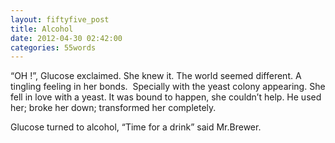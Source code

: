 ```yaml
---
layout: fiftyfive_post
title: Alcohol
date: 2012-04-30 02:42:00
categories: 55words
---
```


“OH !”, Glucose exclaimed. She knew it. The world seemed different. A tingling feeling in her bonds.  Specially with the yeast colony appearing. She fell in love with a yeast. It was bound to happen, she couldn’t help. He used her; broke her down; transformed her completely.

Glucose turned to alcohol, “Time for a drink” said Mr.Brewer.
